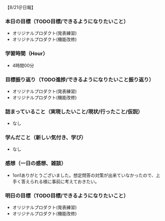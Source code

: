 【8/21＠日報】
### 本日の目標（TODO目標/できるようになりたいこと）
- オリジナルプロダクト(発表練習)
- オリジナルプロダクト(機能改修)
### 学習時間（Hour）
- 4時間00分
### 目標振り返り（TODO進捗/できるようになりたいこと振り返り）
- オリジナルプロダクト(発表練習)
- オリジナルプロダクト(機能改修)
### 詰まっていること（実現したいこと/現状/行ったこと/仮説）
- なし
### 学んだこと（新しい気付き、学び）
- なし
### 感想（一日の感想、雑談）
- 1on1ありがとうございました。想定問答の対策が出来ていなかったので、上手く答えられる様に事前に考えておきたい。
### 明日の目標（TODO目標/できるようになりたいこと）
- オリジナルプロダクト(発表練習)
- オリジナルプロダクト(機能改修)
